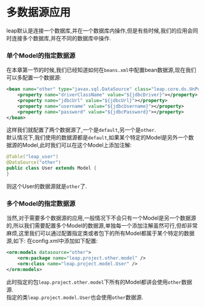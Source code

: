 # 多数据源应用

leap默认是连接一个数据库,并在一个数据库内操作,但是有些时候,我们的应用会同时连接多个数据库,并在不同的数据库中操作.

### 单个Model的指定数据源
在本章第一节的时候,我们已经知道如何在`beans.xml`中配置bean数据源,现在我们可以多配置一个数据源:
```xml
<bean name="other" type="javax.sql.DataSource" class="leap.core.ds.UnPooledDataSource" primary="true">
	<property name="driverClassName" value="${jdbcDriver}"></property>
	<property name="jdbcUrl" value="${jdbcUrl}"></property>
	<property name="username" value="${jdbcUsername}"></property>
	<property name="password" value="${jdbcPassword}"></property>
</bean>
```
这样我们就配置了两个数据源了,一个是`default`,另一个是`other`.  
默认情况下,我们使用的数据源都是`default`,如果某个特定的Model是另外一个数据源的Model,此时我们可以在这个Model上添加注解:
```java
@Table("leap_user")
@DataSource("other")
public class User extends Model {
}
```
则这个User的数据源就是`other`了.

### 多个Model的指定数据源
当然,对于需要多个数据源的应用,一般情况下不会只有一个Model是另一个数据源的,所以我们需要配置多个Model的数据源,单独每一个添加注解虽然可行,但却非常麻烦,这里我们可以通过配置指定类或者包下的所有Model都属于某个特定的数据源,如下:
在config.xml中添加如下配置:
```xml
<orm:models datasource="other">
	<orm:package name="leap.project.other.model" />
	<orm:class name="leap.project.model.User" />
</orm:models>
```
此时指定的包`leap.project.other.model`下所有的Model都讲会使用`other`数据源.  
指定的类`leap.project.model.User`也会使用`other`数据源.